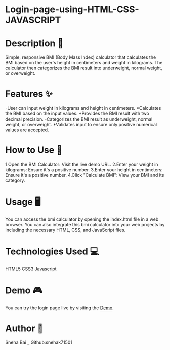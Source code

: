 
# Login-page-using-HTML-CSS-JAVASCRIPT
# Description 📝
Simple, responsive BMI (Body Mass Index) calculator that calculates the BMI based on the user's height in centimeters and weight in kilograms. The calculator then categorizes the BMI result into underweight, normal weight, or overweight.
# Features ✨
-User can input weight in kilograms and height in centimeters.
*Calculates the BMI based on the input values.
+Provides the BMI result with two decimal precision.
-Categorizes the BMI result as underweight, normal weight, or overweight.
*Validates input to ensure only positive numerical values are accepted.
# How to Use 🚀
1.Open the BMI Calculator: Visit the live demo URL.
2.Enter your weight in kilograms: Ensure it's a positive number.
3.Enter your height in centimeters: Ensure it's a positive number.
4.Click "Calculate BMI": View your BMI and its category.
# Usage 🖥️
You can access the bmi calculator by opening the index.html file in a web browser. You can also integrate this bmi calculator into your web projects by including the necessary HTML, CSS, and JavaScript files.
# Technologies Used 💻
HTML5
CSS3
Javascript
# Demo 🎮
You can try the login page live by visiting the [Demo](https://snehak71501.github.io/BMI-Calculator-Using-HTML-CSS-and-Javascript/).
# Author 📣
Sneha Bai 
_  Github:snehak71501
